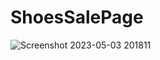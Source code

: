 # ShoesSalePage
![Screenshot 2023-05-03 201811](https://user-images.githubusercontent.com/95926012/235927752-84cc41a7-298b-4064-a414-e485eb9709cb.png)
